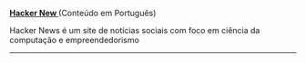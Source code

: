 **[Hacker New ](https://news.ycombinator.com/)** (Conteúdo em Português)

Hacker News é um site de notícias sociais com foco em ciência da computação e empreendedorismo

-----
